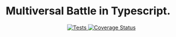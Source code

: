 # Multiversal Battle in Typescript.

<p align="center">
    <a href="https://github.com/ULL-ESIT-INF-DSI-2122/Modificacion-PE101/actions/workflows/tests.js.yml">
        <img alt="Tests" src="https://github.com/ULL-ESIT-INF-DSI-2122/Modificacion-PE101/actions/workflows/tests.js.yml/badge.svg">
    </a>
    <a href='https://coveralls.io/github/ULL-ESIT-INF-DSI-2122/Modificacion-PE101?branch=main'>
        <img src='https://coveralls.io/repos/github/ULL-ESIT-INF-DSI-2122/Modificacion-PE101/badge.svg?branch=main' alt='Coverage Status' />
    </a>
</p>